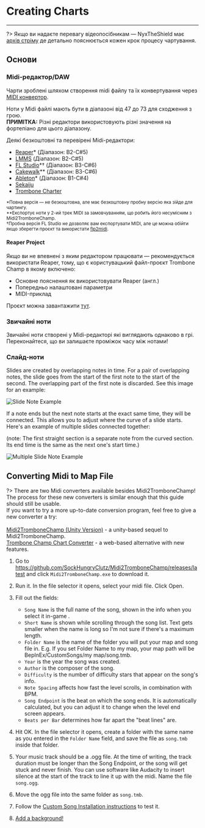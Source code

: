 # Creating Charts
---

?> Якщо ви надаєте перевагу відеопосібникам — NyxTheShield має [архів стріму](https://www.youtube.com/watch?v=ig27SlJveGs) де детально пояснюється кожен крок процесу чартування.

## Основи
### Midi-редактор/DAW
Чарти зроблені шляхом створення midi файлу та їх конвертування через [MIDI конвертор](#converting-midi-to-map-file).

Ноти у Midi файлі мають бути в діапазоні від 47 до 73 для сходження з грою.<br>**ПРИМІТКА:** Різні редактори використовують різні значення на фортепіано для цього діапазону.

Деякі безкоштовні та перевірені Midi-редактори:
- [Reaper](https://www.reaper.fm/download.php)* (Діапазон: B2-C#5)
- [LMMS](https://lmms.io/download#windows) (Діапазон: B2-C#5)
- [FL Studio](https://www.image-line.com/fl-studio-download/)*† (Діапазон: B3-C#6)
- [Cakewalk](https://www.bandlab.com/products/cakewalk)** (Діапазон: B3-C#6)
- [Ableton](https://www.ableton.com/en/trial/)* (Діапазон: B1-C#4)
- [Sekaiju](http://openmidiproject.osdn.jp/Sekaiju_en.html)
- [Trombone Charter](https://github.com/towai/TromboneCharter/releases/latest)

<sub>*Повна версія — не безкоштовна, але має безкоштовну пробну версію яка зійде для чартингу.</sub><br> <sub>**Експортує ноти у 2-ий трек MIDI за замовчуванням, що робить його несумісним з Midi2TromboneChamp.</sub><br> <sub>†Пробна версія FL Studio не дозволяє вам експортувати MIDI, але це можна обійти якщо зберегти проєкт та використати <a href="https://github.com/Kaydax/flp2midi/releases/latest">flp2midi</a>.</p>

<h4 spaces-before="0">
  Reaper Project
</h4>

<p spaces-before="0">
  Якщо ви не впевнені з яким редактором працювати — рекомендується використати Reaper, тому, що є користувацький файл-проєкт Trombone Champ в якому включено:
</p>

<ul>
  <li>
    Основне пояснення як використовувати Reaper (англ.)
  </li>
  <li>
    Попередньо налаштовані параметри
  </li>
  <li>
    MIDI-приклад
  </li>
</ul>

<p spaces-before="0">
  Проєкт можна завантажити <a href="https://trombone.wiki/docs/files/REAPER_Trombone_Champ_Charting_Template.zip">тут</a>.
</p>

<h3 spaces-before="0">
  Звичайні ноти
</h3>

<p spaces-before="0">
  Звичайні ноти створені у Midi-редакторі які виглядають однаково в грі. Переконайтеся, що ви залишаєте проміжок часу між нотами!
</p>

<h3 spaces-before="0">
  Слайд-ноти
</h3>

<p spaces-before="0">
  Slides are created by overlapping notes in time. For a pair of overlapping notes, the slide goes from the start of the first note to the start of the second. The overlapping part of the first note is discarded. See this image for an example:
</p>

<p spaces-before="0">
  <img src="../docs/files/slide1.png" alt="Slide Note Example" />
</p>

<p spaces-before="0">
  If a note ends but the next note starts at the exact same time, they will be connected. This allows you to adjust where the curve of a slide starts. Here's an example of multiple slides connected together:
</p>

<p spaces-before="0">
  (note: The first straight section is a separate note from the curved section. Its end time is the same as the next one's start time.)
</p>

<p spaces-before="0">
  <img src="../docs/files/slide2.png" alt="Multiple Slide Note Example" />
</p>

<h2 spaces-before="0">
  Converting Midi to Map File
</h2>

<p spaces-before="0">
  ?> There are two Midi converters available besides Midi2TromboneChamp! <br>The process for these new converters is similar enough that this guide should still be usable. <br>If you want to try a more up-to-date conversion program, feel free to give a new converter a try: <br><br><a href="https://nyxtheshield.github.io/Midi2TromboneChamp/">Midi2TromboneChamp (Unity Version)</a> - a unity-based sequel to Midi2TromboneChamp. <br><a href="https://rshieldsprojects.github.io/projects/tccc/">Trombone Champ Chart Converter</a> - a web-based alternative with new features.
</p>

<ol start="1">
  <li>
    <p spaces-before="0">
      Go to <a href="https://github.com/SockHungryClutz/Midi2TromboneChamp/releases/latest" x-nc="1">https://github.com/SockHungryClutz/Midi2TromboneChamp/releases/latest</a> and click <code>Midi2TromboneChamp.exe</code> to download it.
    </p>
  </li>
  
  <li>
    <p spaces-before="0">
      Run it. In the file selector it opens, select your midi file. Click Open.
    </p>
  </li>
  
  <li>
    <p spaces-before="0">
      Fill out the fields:
    </p>
    <ul>
      <li>
        <code>Song Name</code> is the full name of the song, shown in the info when you select it in-game .
      </li>
      <li>
        <code>Short Name</code> is shown while scrolling through the song list. Text gets smaller when the name is long so I'm not sure if there's a maximum length.
      </li>
      <li>
        <code>Folder Name</code> is the name of the folder you will put your map and song file in. E.g. If you set Folder Name to my map, your map path will be BepInEx/CustomSongs/my map/song.tmb.
      </li>
      <li>
        <code>Year</code> is the year the song was created.
      </li>
      <li>
        <code>Author</code> is the composer of the song.
      </li>
      <li>
        <code>Difficulty</code> is the number of difficulty stars that appear on the song's info.
      </li>
      <li>
        <code>Note Spacing</code> affects how fast the level scrolls, in combination with BPM.
      </li>
      <li>
        <code>Song Endpoint</code> is the beat on which the song ends. It is automatically calculated, but you can adjust it to change when the level end screen appears.
      </li>
      <li>
        <code>Beats per Bar</code> determines how far apart the "beat lines" are.
      </li>
    </ul>
  </li>
  
  <li>
    <p spaces-before="0">
      Hit OK. In the file selector it opens, create a folder with the same name as you entered in the <code>Folder Name</code> field, and save the file as <code>song.tmb</code> inside that folder.
    </p>
  </li>
  
  <li>
    <p spaces-before="0">
      Your music track should be a .ogg file. At the time of writing, the track duration must be longer than the Song Endpoint, or the song will get stuck and never finish. You can use software like Audacity to insert silence at the start of the track to line it up with the midi. Name the file <code>song.ogg</code>.
    </p>
  </li>
  
  <li>
    <p spaces-before="0">
      Move the ogg file into the same folder as <code>song.tmb</code>.
    </p>
  </li>
  
  <li>
    <p spaces-before="0">
      Follow the <a href="installing-songs">Custom Song Installation instructions</a> to test it.
    </p>
  </li>
  
  <li>
    <p spaces-before="0">
      <a href="chart-backgrounds">Add a background!</a>
    </p>
  </li>
</ol>
